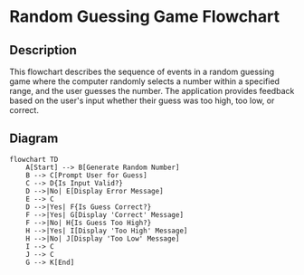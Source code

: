 # Random Guessing Game Flowchart

## Description
This flowchart describes the sequence of events in a random guessing game where the computer randomly selects a number within a specified range, and the user guesses the number. The application provides feedback based on the user's input whether their guess was too high, too low, or correct.

## Diagram
```mermaid
flowchart TD
    A[Start] --> B[Generate Random Number]
    B --> C[Prompt User for Guess]
    C --> D{Is Input Valid?}
    D -->|No| E[Display Error Message]
    E --> C
    D -->|Yes| F{Is Guess Correct?}
    F -->|Yes| G[Display 'Correct' Message]
    F -->|No| H{Is Guess Too High?}
    H -->|Yes| I[Display 'Too High' Message]
    H -->|No| J[Display 'Too Low' Message]
    I --> C
    J --> C
    G --> K[End]
